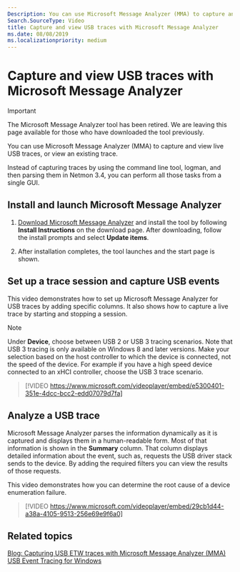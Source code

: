 ```yaml
---
Description: You can use Microsoft Message Analyzer (MMA) to capture and view live USB traces, or view an existing trace.
Search.SourceType: Video
title: Capture and view USB traces with Microsoft Message Analyzer
ms.date: 08/08/2019
ms.localizationpriority: medium
---
```


# Capture and view USB traces with Microsoft Message Analyzer

>[!IMPORTANT]
>The Microsoft Message Analyzer tool has been retired. We are leaving this page available for those who have downloaded the tool previously.

You can use Microsoft Message Analyzer (MMA) to capture and view live USB traces, or view an existing trace.

Instead of capturing traces by using the command line tool, logman, and then parsing them in Netmon 3.4, you can perform all those tasks from a single GUI.

## Install and launch Microsoft Message Analyzer

1.  [Download Microsoft Message Analyzer](https://www.microsoft.com/download/details.aspx?id=44226) and install the tool by following **Install Instructions** on the download page. After downloading, follow the install prompts and select **Update items**.

2.  After installation completes, the tool launches and the start page is shown.

## Set up a trace session and capture USB events

This video demonstrates how to set up Microsoft Message Analyzer for USB traces by adding specific columns. It also shows how to capture a live trace by starting and stopping a session.

> [!NOTE]
> Under **Device**, choose between USB 2 or USB 3 tracing scenarios. Note that USB 3 tracing is only available on Windows 8 and later versions. Make your selection based on the host controller to which the device is connected, not the speed of the device. For example if you have a high speed device connected to an xHCI controller, choose the USB 3 trace scenario.

>[!VIDEO https://www.microsoft.com/videoplayer/embed/e5300401-351e-4dcc-bcc2-edd07079d7fa]

## Analyze a USB trace

Microsoft Message Analyzer parses the information dynamically as it is captured and displays them in a human-readable form. Most of that information is shown in the **Summary** column. That column displays detailed information about the event, such as, requests the USB driver stack sends to the device. By adding the required filters you can view the results of those requests.

This video demonstrates how you can determine the root cause of a device enumeration failure.

>[!VIDEO https://www.microsoft.com/videoplayer/embed/29cb1d44-a38a-4105-9513-256e69e9f6a0]

## Related topics
[Blog: Capturing USB ETW traces with Microsoft Message Analyzer (MMA)](https://techcommunity.microsoft.com/t5/Microsoft-USB-Blog/bg-p/MicrosoftUSBBlog/archive/2013/11/09/capturing-usb-etw-traces-with-microsoft-message-analyzer-mma.aspx)  
[USB Event Tracing for Windows](usb-event-tracing-for-windows.md)  



